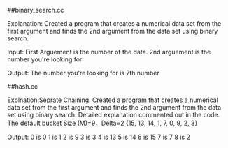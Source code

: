 ##binary_search.cc
  
  Explanation: Created a program that creates a numerical
  data set from the first argument and finds the 2nd argument 
  from the data set using binary search. 
  
  Input: First Arguement is the number of the data. 2nd arguement is the number you're looking for
  
  Output: The number you're looking for is 7th number
          

##hash.cc

  Explnation:Seprate Chaining. Created a program that creates a numerical data set 
  from the first argument and finds the 2nd argument from the data 
  set using binary search. Detailed explanation commented out in the code.
  The default bucket Size (M)=9，Delta=2    {15, 13, 14, 1, 7, 0, 9, 2, 3}

  
  Output:
          0 is 0
          1 is 1
          2 is 9
          3 is 3
          4 is 13
          5 is 14
          6 is 15
          7 is 7
          8 is 2
